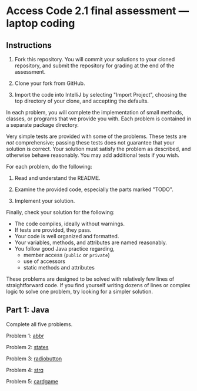# Access Code 2.1 final assessment &mdash; laptop coding

## Instructions

1. Fork this repository. You will commit your solutions to your cloned
repository, and submit the repository for grading at the end of the
assessment.

2. Clone your fork from GitHub.

3. Import the code into IntelliJ by selecting "Import Project", choosing the
top directory of your clone, and accepting the defaults.

In each problem, you will complete the implementation of small methods,
classes, or programs that we provide you with. Each problem is contained in a
separate package directory.

Very simple tests are provided with some of the problems. These tests are _not_
comprehensive; passing these tests does not guarantee that your solution is
correct. Your solution must satisfy the problem as described, and otherwise
behave reasonably. You may add additional tests if you wish.

For each problem, do the following:

1. Read and understand the README.

2. Examine the provided code, especially the parts marked "TODO".

3. Implement your solution.

Finally, check your solution for the following:

- The code compiles, ideally without warnings.
- If tests are provided, they pass.
- Your code is well organized and formatted.
- Your variables, methods, and attributes are named reasonably.
- You follow good Java practice regarding,
  - member access (`public` or `private`)
  - use of accessors
  - static methods and attributes

These problems are designed to be solved with relatively few lines of straightforward code. If
you find yourself writing dozens of lines or complex logic to solve one problem, try
looking for a simpler solution.


## Part 1: Java

Complete all five problems.

Problem 1: [abbr](src/abbr)

Problem 2: [states](src/states)

Problem 3: [radiobutton](src/radiobutton)

Problem 4: [strq](src/strq)

Problem 5: [cardgame](src/cardgame)

